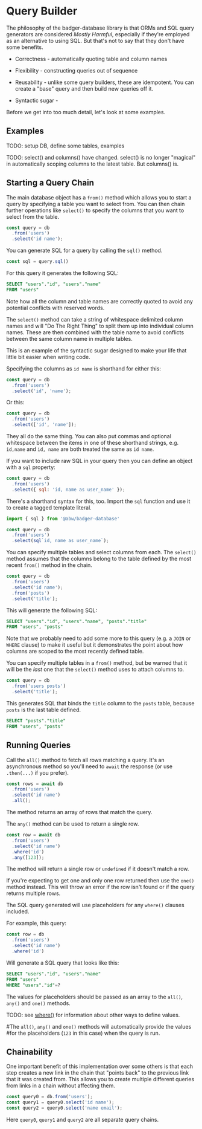 # Query Builder

The philosophy of the badger-database library is that ORMs and
SQL query generators are considered *Mostly Harmful*, especially
if they're employed as an alternative to using SQL.  But that's
not to say that they don't have some benefits.

* Correctness - automatically quoting table and column names

* Flexibility - constructing queries out of sequence

* Reusability - unlike some query builders, these are idempotent.
You can create a "base" query and then build new queries off it.

* Syntactic sugar -

Before we get into too much detail, let's look at some examples.

## Examples

TODO: setup DB, define some tables, examples

TODO: select() and columns() have changed.  select() is no longer
"magical" in automatically scoping columns to the latest table.
But columns() is.

## Starting a Query Chain

The main database object has a `from()` method which allows you to
start a query by specifying a table you want to select from.  You can
then chain further operations like `select()` to specify the columns
that you want to select from the table.

```js
const query = db
  .from('users')
  .select('id name');
```

You can generate SQL for a query by calling the `sql()` method.

```js
const sql = query.sql()
```

For this query it generates the following SQL:

```sql
SELECT "users"."id", "users"."name"
FROM "users"
```

Note how all the column and table names are correctly quoted to
avoid any potential conflicts with reserved words.

The `select()` method can take a string of whitespace delimited column
names and will "Do The Right Thing" to split them up into individual
column names.  These are then combined with the table name to avoid
conflicts between the same column name in multiple tables.

This is an example of the syntactic sugar designed to make your life
that little bit easier when writing code.

Specifying the columns as `id name` is shorthand for either this:

```js
const query = db
  .from('users')
  .select('id', 'name');
```

Or this:

```js
const query = db
  .from('users')
  .select(['id', 'name']);
```

They all do the same thing.  You can also put commas and optional whitespace
between the items in one of these shorthand strings, e.g. `id,name` and
`id, name` are both treated the same as `id name`.

If you want to include raw SQL in your query then you can define
an object with a `sql` property:

```js
const query = db
  .from('users')
  .select({ sql: 'id, name as user_name' });
```

There's a shorthand syntax for this, too.  Import the `sql` function and
use it to create a tagged template literal.

```js
import { sql } from '@abw/badger-database'

const query = db
  .from('users')
  .select(sql`id, name as user_name`);
```

You can specify multiple tables and select columns from each.  The
`select()` method assumes that the columns belong to the table defined
by the most recent `from()` method in the chain.

```js
const query = db
  .from('users')
  .select('id name');
  .from('posts')
  .select('title');
```

This will generate the following SQL:

```sql
SELECT "users"."id", "users"."name", "posts"."title"
FROM "users", "posts"
```

Note that we probably need to add some more to this query (e.g. a
`JOIN` or `WHERE` clause) to make it useful but it demonstrates the
point about how columns are scoped to the most recently defined table.

You can specify multiple tables in a `from()` method, but be warned that
it will be the *last* one that the `select()` method uses to attach columns
to.

```js
const query = db
  .from('users posts')
  .select('title');
```

This generates SQL that binds the `title` column to the `posts` table, because
`posts` is the last table defined.

```sql
SELECT "posts"."title"
FROM "users", "posts"
```

## Running Queries

Call the `all()` method to fetch all rows matching a query.  It's an
asynchronous method so you'll need to `await` the response (or use `.then(...)`
if you prefer).

```js
const rows = await db
  .from('users')
  .select('id name')
  .all();
```

The method returns an array of rows that match the query.

The `any()` method can be used to return a single row.

```js
const row = await db
  .from('users')
  .select('id name')
  .where('id')
  .any([123]);
```

The method will return a single row or `undefined` if it doesn't
match a row.

If you're expecting to get one and only one row returned then use the
`one()` method instead.  This will throw an error if the row isn't
found or if the query returns multiple rows.

The SQL query generated will use placeholders for any `where()` clauses
included.

For example, this query:

```js
const row = db
  .from('users')
  .select('id name')
  .where('id')
```

Will generate a SQL query that looks like this:

```sql
SELECT "users"."id", "users"."name"
FROM "users"
WHERE "users"."id"=?
```

The values for placeholders should be passed as an array to the `all()`, `any()`
and `one()` methods.

TODO: see [where()](#where-criteria-) for information about other ways to
define values.

#The `all()`, `any()` and `one()` methods will automatically provide the values
#for the placeholders (`123` in this case) when the query is run.


## Chainability

One important benefit of this implementation over some others is
that each step creates a new link in the chain that "points back"
to the previous link that it was created from.  This allows you to
create multiple different queries from links in a chain without
affecting them.

```js
const query0 = db.from('users');
const query1 = query0.select('id name');
const query2 = query0.select('name email');
```

Here `query0`, `query1` and `query2` are all separate query chains.



